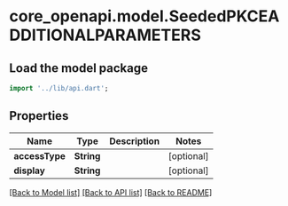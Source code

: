 # core_openapi.model.SeededPKCEADDITIONALPARAMETERS

## Load the model package
```dart
import '../lib/api.dart';
```

## Properties
Name | Type | Description | Notes
------------ | ------------- | ------------- | -------------
**accessType** | **String** |  | [optional] 
**display** | **String** |  | [optional] 

[[Back to Model list]](../README.md#documentation-for-models) [[Back to API list]](../README.md#documentation-for-api-endpoints) [[Back to README]](../README.md)


